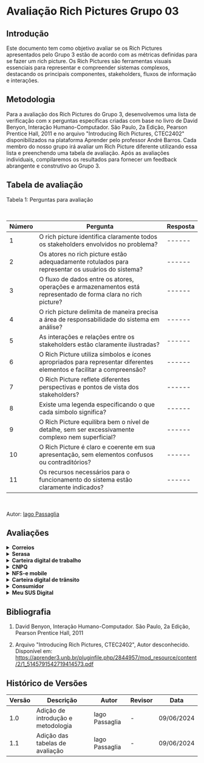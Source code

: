 # Avaliação Rich Pictures Grupo 03

## Introdução

Este documento tem como objetivo avaliar se os Rich Pictures apresentados pelo Grupo 3 estão de acordo com as métricas definidas para se fazer um rich picture. Os Rich Pictures são ferramentas visuais essenciais para representar e compreender sistemas complexos, destacando os principais componentes, stakeholders, fluxos de informação e interações.

## Metodologia

Para a avaliação dos Rich Pictures do Grupo 3, desenvolvemos uma lista de verificação com x perguntas específicas criadas com base no livro de David Benyon, Interação Humano-Computador. São Paulo, 2a Edição, Pearson Prentice Hall, 2011 e no arquivo "Introducing Rich Pictures, CTEC2402" disponibilizados na plataforma Aprender pelo professor André Barros. Cada membro do nosso grupo irá avaliar um Rich Picture diferente utilizando essa lista e preenchendo uma tabela de avaliação. Após as avaliações individuais, compilaremos os resultados para fornecer um feedback abrangente e construtivo ao Grupo 3.

## Tabela de avaliação

Tabela 1: Perguntas para avaliação

<br>

| Número | Pergunta                      | Resposta | 
|--------|-------------------------------| ---------|
|    1    | O rich picture identifica claramente todos os stakeholders envolvidos no problema? | ------|
|    2    | Os atores no rich picture estão adequadamente rotulados para representar os usuários do sistema? | ------|
|    3    | O fluxo de dados entre os atores, operações e armazenamentos está representado de forma clara no rich picture? | ------|
|    4    | O rich picture delimita de maneira precisa a área de responsabilidade do sistema em análise? | ------|
|    5    | As interações e relações entre os stakeholders estão claramente ilustradas?| ------|
|    6    | O Rich Picture utiliza símbolos e ícones apropriados para representar diferentes elementos e facilitar a compreensão? | ------|
|    7    | O Rich Picture reflete diferentes perspectivas e pontos de vista dos stakeholders? | ------|
|    8    | Existe uma legenda especificando o que cada simbolo significa? | ------|
|    9    | O Rich Picture equilibra bem o nível de detalhe, sem ser excessivamente complexo nem superficial? | ------|
|    10   | O Rich Picture é claro e coerente em sua apresentação, sem elementos confusos ou contraditórios? | ------|
|    11   | Os recursos necessários para o funcionamento do sistema estão claramente indicados? | ------|
<br>

Autor: [Iago Passaglia](https://github.com/paxxaglia)


## Avaliações

<details>
  <summary size="20"><b> Correios </b></summary> 

  <br>


Tabela 2: Avaliação Correios

<br>

| Número | Pergunta                      | Resposta | 
|--------|-------------------------------| ---------|
|    1    | O rich picture identifica claramente todos os stakeholders envolvidos no problema? | ------|
|    2    | Os atores no rich picture estão adequadamente rotulados para representar os usuários do sistema? | ------|
|    3    | O fluxo de dados entre os atores, operações e armazenamentos está representado de forma clara no rich picture? | ------|
|    4    | O rich picture delimita de maneira precisa a área de responsabilidade do sistema em análise? | ------|
|    5    | As interações e relações entre os stakeholders estão claramente ilustradas?| ------|
|    6    | O Rich Picture utiliza símbolos e ícones apropriados para representar diferentes elementos e facilitar a compreensão? | ------|
|    7    | O Rich Picture reflete diferentes perspectivas e pontos de vista dos stakeholders? | ------|
|    8    | Existe uma legenda especificando o que cada simbolo significa? | ------|
|    9    | O Rich Picture equilibra bem o nível de detalhe, sem ser excessivamente complexo nem superficial? | ------|
|    10   | O Rich Picture é claro e coerente em sua apresentação, sem elementos confusos ou contraditórios? | ------|
|    11   | Os recursos necessários para o funcionamento do sistema estão claramente indicados? | ------|
<br>

Autor: [Iago Passaglia](https://github.com/paxxaglia)

</details>

<details>
  <summary size="20"><b> Serasa </b></summary> 

<br>

Tabela 2: Avaliação Serasa

<br>

| Número | Pergunta                      | Resposta | 
|--------|-------------------------------| ---------|
|    1    | O rich picture identifica claramente todos os stakeholders envolvidos no problema? | ------|
|    2    | Os atores no rich picture estão adequadamente rotulados para representar os usuários do sistema? | ------|
|    3    | O fluxo de dados entre os atores, operações e armazenamentos está representado de forma clara no rich picture? | ------|
|    4    | O rich picture delimita de maneira precisa a área de responsabilidade do sistema em análise? | ------|
|    5    | As interações e relações entre os stakeholders estão claramente ilustradas?| ------|
|    6    | O Rich Picture utiliza símbolos e ícones apropriados para representar diferentes elementos e facilitar a compreensão? | ------|
|    7    | O Rich Picture reflete diferentes perspectivas e pontos de vista dos stakeholders? | ------|
|    8    | Existe uma legenda especificando o que cada simbolo significa? | ------|
|    9    | O Rich Picture equilibra bem o nível de detalhe, sem ser excessivamente complexo nem superficial? | ------|
|    10   | O Rich Picture é claro e coerente em sua apresentação, sem elementos confusos ou contraditórios? | ------|
|    11   | Os recursos necessários para o funcionamento do sistema estão claramente indicados? | ------|
<br>

Autor: [Iago Passaglia](https://github.com/paxxaglia)

</details>

<details>
  <summary size="20"><b> Carteira digital de trabalho </b></summary> 

  <br>

Tabela 3: Avaliação Carteira Digital de Trabalho

<br>

| Número | Pergunta                      | Resposta | 
|--------|-------------------------------| ---------|
|    1    | O rich picture identifica claramente todos os stakeholders envolvidos no problema? | ------|
|    2    | Os atores no rich picture estão adequadamente rotulados para representar os usuários do sistema? | ------|
|    3    | O fluxo de dados entre os atores, operações e armazenamentos está representado de forma clara no rich picture? | ------|
|    4    | O rich picture delimita de maneira precisa a área de responsabilidade do sistema em análise? | ------|
|    5    | As interações e relações entre os stakeholders estão claramente ilustradas?| ------|
|    6    | O Rich Picture utiliza símbolos e ícones apropriados para representar diferentes elementos e facilitar a compreensão? | ------|
|    7    | O Rich Picture reflete diferentes perspectivas e pontos de vista dos stakeholders? | ------|
|    8    | Existe uma legenda especificando o que cada simbolo significa? | ------|
|    9    | O Rich Picture equilibra bem o nível de detalhe, sem ser excessivamente complexo nem superficial? | ------|
|    10   | O Rich Picture é claro e coerente em sua apresentação, sem elementos confusos ou contraditórios? | ------|
|    11   | Os recursos necessários para o funcionamento do sistema estão claramente indicados? | ------|
<br>

Autor: [Iago Passaglia](https://github.com/paxxaglia)

</details>

<details>
  <summary size="20"><b> CNPQ </b></summary> 

<br>

Tabela 4: Avaliação CNPQ

<br>

| Número | Pergunta                      | Resposta | 
|--------|-------------------------------| ---------|
|    1    | O rich picture identifica claramente todos os stakeholders envolvidos no problema? | ------|
|    2    | Os atores no rich picture estão adequadamente rotulados para representar os usuários do sistema? | ------|
|    3    | O fluxo de dados entre os atores, operações e armazenamentos está representado de forma clara no rich picture? | ------|
|    4    | O rich picture delimita de maneira precisa a área de responsabilidade do sistema em análise? | ------|
|    5    | As interações e relações entre os stakeholders estão claramente ilustradas?| ------|
|    6    | O Rich Picture utiliza símbolos e ícones apropriados para representar diferentes elementos e facilitar a compreensão? | ------|
|    7    | O Rich Picture reflete diferentes perspectivas e pontos de vista dos stakeholders? | ------|
|    8    | Existe uma legenda especificando o que cada simbolo significa? | ------|
|    9    | O Rich Picture equilibra bem o nível de detalhe, sem ser excessivamente complexo nem superficial? | ------|
|    10   | O Rich Picture é claro e coerente em sua apresentação, sem elementos confusos ou contraditórios? | ------|
|    11   | Os recursos necessários para o funcionamento do sistema estão claramente indicados? | ------|
<br>

Autor: [Iago Passaglia](https://github.com/paxxaglia)

</details>

<details>
  <summary size="20"><b> NFS-e mobile </b></summary> 

<br>

Tabela 5: Avaliação NFS-e mobile

<br>

| Número | Pergunta                      | Resposta | 
|--------|-------------------------------| ---------|
|    1    | O rich picture identifica claramente todos os stakeholders envolvidos no problema? | ------|
|    2    | Os atores no rich picture estão adequadamente rotulados para representar os usuários do sistema? | ------|
|    3    | O fluxo de dados entre os atores, operações e armazenamentos está representado de forma clara no rich picture? | ------|
|    4    | O rich picture delimita de maneira precisa a área de responsabilidade do sistema em análise? | ------|
|    5    | As interações e relações entre os stakeholders estão claramente ilustradas?| ------|
|    6    | O Rich Picture utiliza símbolos e ícones apropriados para representar diferentes elementos e facilitar a compreensão? | ------|
|    7    | O Rich Picture reflete diferentes perspectivas e pontos de vista dos stakeholders? | ------|
|    8    | Existe uma legenda especificando o que cada simbolo significa? | ------|
|    9    | O Rich Picture equilibra bem o nível de detalhe, sem ser excessivamente complexo nem superficial? | ------|
|    10   | O Rich Picture é claro e coerente em sua apresentação, sem elementos confusos ou contraditórios? | ------|
|    11   | Os recursos necessários para o funcionamento do sistema estão claramente indicados? | ------|
<br>

Autor: [Iago Passaglia](https://github.com/paxxaglia)

</details>

<details>
  <summary size="20"><b> Carteira digital de trânsito </b></summary> 

<br>

Tabela 6: Avaliação Carteira digital de trânsito

<br>

| Número | Pergunta                      | Resposta | 
|--------|-------------------------------| ---------|
|    1    | O rich picture identifica claramente todos os stakeholders envolvidos no problema? | ------|
|    2    | Os atores no rich picture estão adequadamente rotulados para representar os usuários do sistema? | ------|
|    3    | O fluxo de dados entre os atores, operações e armazenamentos está representado de forma clara no rich picture? | ------|
|    4    | O rich picture delimita de maneira precisa a área de responsabilidade do sistema em análise? | ------|
|    5    | As interações e relações entre os stakeholders estão claramente ilustradas?| ------|
|    6    | O Rich Picture utiliza símbolos e ícones apropriados para representar diferentes elementos e facilitar a compreensão? | ------|
|    7    | O Rich Picture reflete diferentes perspectivas e pontos de vista dos stakeholders? | ------|
|    8    | Existe uma legenda especificando o que cada simbolo significa? | ------|
|    9    | O Rich Picture equilibra bem o nível de detalhe, sem ser excessivamente complexo nem superficial? | ------|
|    10   | O Rich Picture é claro e coerente em sua apresentação, sem elementos confusos ou contraditórios? | ------|
|    11   | Os recursos necessários para o funcionamento do sistema estão claramente indicados? | ------|
<br>

Autor: [Iago Passaglia](https://github.com/paxxaglia)

</details>

<details>
  <summary size="20"><b> Consumidor </b></summary> 

<br>

Tabela 7: Avaliação Consumidor

<br>

| Número | Pergunta                      | Resposta | 
|--------|-------------------------------| ---------|
|    1    | O rich picture identifica claramente todos os stakeholders envolvidos no problema? | ------|
|    2    | Os atores no rich picture estão adequadamente rotulados para representar os usuários do sistema? | ------|
|    3    | O fluxo de dados entre os atores, operações e armazenamentos está representado de forma clara no rich picture? | ------|
|    4    | O rich picture delimita de maneira precisa a área de responsabilidade do sistema em análise? | ------|
|    5    | As interações e relações entre os stakeholders estão claramente ilustradas?| ------|
|    6    | O Rich Picture utiliza símbolos e ícones apropriados para representar diferentes elementos e facilitar a compreensão? | ------|
|    7    | O Rich Picture reflete diferentes perspectivas e pontos de vista dos stakeholders? | ------|
|    8    | Existe uma legenda especificando o que cada simbolo significa? | ------|
|    9    | O Rich Picture equilibra bem o nível de detalhe, sem ser excessivamente complexo nem superficial? | ------|
|    10   | O Rich Picture é claro e coerente em sua apresentação, sem elementos confusos ou contraditórios? | ------|
|    11   | Os recursos necessários para o funcionamento do sistema estão claramente indicados? | ------|
<br>

Autor: [Iago Passaglia](https://github.com/paxxaglia)


</details>

<details>
  <summary size="20"><b> Meu SUS Digital </b></summary> 

<br>


Tabela 8: Avaliação Meu SUS Digital

<br>

| Número | Pergunta                      | Resposta | 
|--------|-------------------------------| ---------|
|    1    | O rich picture identifica claramente todos os stakeholders envolvidos no problema? | ------|
|    2    | Os atores no rich picture estão adequadamente rotulados para representar os usuários do sistema? | ------|
|    3    | O fluxo de dados entre os atores, operações e armazenamentos está representado de forma clara no rich picture? | ------|
|    4    | O rich picture delimita de maneira precisa a área de responsabilidade do sistema em análise? | ------|
|    5    | As interações e relações entre os stakeholders estão claramente ilustradas?| ------|
|    6    | O Rich Picture utiliza símbolos e ícones apropriados para representar diferentes elementos e facilitar a compreensão? | ------|
|    7    | O Rich Picture reflete diferentes perspectivas e pontos de vista dos stakeholders? | ------|
|    8    | Existe uma legenda especificando o que cada simbolo significa? | ------|
|    9    | O Rich Picture equilibra bem o nível de detalhe, sem ser excessivamente complexo nem superficial? | ------|
|    10   | O Rich Picture é claro e coerente em sua apresentação, sem elementos confusos ou contraditórios? | ------|
|    11   | Os recursos necessários para o funcionamento do sistema estão claramente indicados? | ------|
<br>

Autor: [Iago Passaglia](https://github.com/paxxaglia)


</details>


## Bibliografia

1. David Benyon, Interação Humano-Computador. São Paulo, 2a Edição, Pearson Prentice Hall, 2011
   
2. Arquivo "Introducing Rich Pictures, CTEC2402", Autor desconhecido. Disponível em: <https://aprender3.unb.br/pluginfile.php/2844957/mod_resource/content/2/1_5145791542719414573.pdf>


## Histórico de Versões

| Versão | Descrição                     | Autor           | Revisor | Data       |
|--------|-------------------------------|-----------------|------------|---------|
| 1.0    | Adição de introdução e metodologia | Iago Passaglia  | - | 09/06/2024 |
| 1.1    | Adição das tabelas de avaliação | Iago Passaglia  | - | 09/06/2024 |
